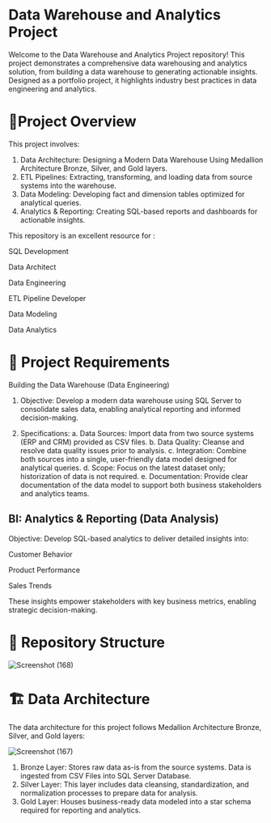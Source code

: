 # Data Warehouse and Analytics Project

Welcome to the Data Warehouse and Analytics Project repository! 
This project demonstrates a comprehensive data warehousing and analytics solution, from building a data warehouse to generating actionable insights. Designed as a portfolio project, it highlights industry best practices in data engineering and analytics.

# 📖Project Overview
This project involves:

1. Data Architecture: Designing a Modern Data Warehouse Using Medallion Architecture Bronze, Silver, and Gold layers.
2. ETL Pipelines: Extracting, transforming, and loading data from source systems into the warehouse.
3. Data Modeling: Developing fact and dimension tables optimized for analytical queries.
4. Analytics & Reporting: Creating SQL-based reports and dashboards for actionable insights.
 
This repository is an excellent resource for :

SQL Development

Data Architect

Data Engineering

ETL Pipeline Developer

Data Modeling

Data Analytics

# 📂 Project Requirements
Building the Data Warehouse (Data Engineering)

1. Objective:
Develop a modern data warehouse using SQL Server to consolidate sales data, enabling analytical reporting and informed decision-making.

2. Specifications:
a. Data Sources: Import data from two source systems (ERP and CRM) provided as CSV files.
b. Data Quality: Cleanse and resolve data quality issues prior to analysis.
c. Integration: Combine both sources into a single, user-friendly data model designed for analytical queries.
d. Scope: Focus on the latest dataset only; historization of data is not required.
e. Documentation: Provide clear documentation of the data model to support both business stakeholders and analytics teams.
 
 
 ## BI: Analytics & Reporting (Data Analysis)

Objective:
Develop SQL-based analytics to deliver detailed insights into:

Customer Behavior

Product Performance

Sales Trends

These insights empower stakeholders with key business metrics, enabling strategic decision-making.

# 📂 Repository Structure

![Screenshot (168)](https://github.com/user-attachments/assets/2b364607-1bca-492f-8ff7-a493e8a2b214)



# 🏗️ Data Architecture
The data architecture for this project follows Medallion Architecture Bronze, Silver, and Gold layers:

![Screenshot (167)](https://github.com/user-attachments/assets/0a64c05e-2d7e-4420-8059-55e7a04de58e)

1. Bronze Layer: Stores raw data as-is from the source systems. Data is ingested from CSV Files into SQL Server Database.
2. Silver Layer: This layer includes data cleansing, standardization, and normalization processes to prepare data for analysis.
3. Gold Layer: Houses business-ready data modeled into a star schema required for reporting and analytics.



